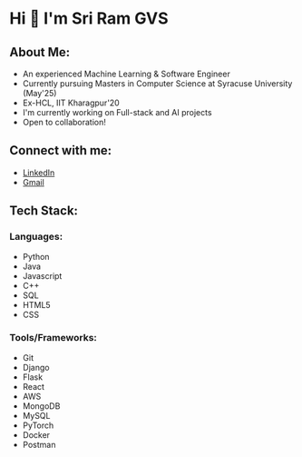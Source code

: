 # Hi 👋 I'm Sri Ram GVS

## About Me:

* An experienced Machine Learning & Software Engineer
* Currently pursuing Masters in Computer Science at Syracuse University (May'25)
* Ex-HCL, IIT Kharagpur'20
* I'm currently working on Full-stack and AI projects
* Open to collaboration!

## Connect with me:

* [LinkedIn](https://www.linkedin.com/in/venkata-satya-sri-ram-giduthuri/)
* [Gmail](venkatasatyasriram.giduthuri@gmail.com)

## Tech Stack:

### Languages:

* Python
* Java
* Javascript
* C++
* SQL
* HTML5
* CSS

### Tools/Frameworks:

* Git
* Django
* Flask
* React
* AWS
* MongoDB
* MySQL
* PyTorch
* Docker
* Postman

<!---
GvsSriRam/GvsSriRam is a ✨ special ✨ repository because its `README.md` (this file) appears on your GitHub profile.
You can click the Preview link to take a look at your changes.
--->
